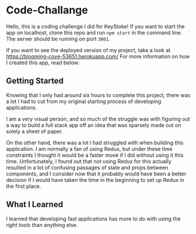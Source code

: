 # Code-Challange

Hello, this is a coding challenge I did for KeyStoke! 
If you want to start the app on localhost, clone this repo and run `npm start` in the command line. 
The server should be running on port `3001`. 

If you want to see the deployed version of my project, take a look at https://blooming-cove-53651.herokuapp.com/
For more information on how I created this app, read below: 

## Getting Started
Knowing that I only had around six hours to complete this project, there was a lot I had to cut from 
my original starting process of developing applications.

I am a *very* visual person, and so much of the struggle was with figuring out a way to build a full stack 
app off an idea that was sparsely made out on solely a sheet of paper. 

On the other hand, there was a lot I had struggled with when building this application. I am normally a fan of using 
Redux, but under these time constraints I thought it would be a faster move if I did without using it this time. 
Unfortunately, I found out that not using Redux for this actually resulted in a lot of confusing passages of state 
and props between components, and I consider now that it probably would have been a better decision if I would have
taken the time in the beginning to set up Redux in the first place. 

## What I Learned
I learned that developing fast applications has more to do with using the *right tools* than anything else. 

